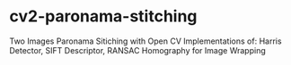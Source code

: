 # cv2-paronama-stitching
Two Images Paronama Sitiching with Open CV 
Implementations of: Harris Detector, SIFT Descriptor, RANSAC Homography for Image Wrapping
